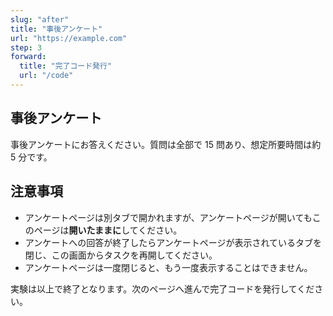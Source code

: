 ```yaml
---
slug: "after"
title: "事後アンケート"
url: "https://example.com"
step: 3
forward:
  title: "完了コード発行"
  url: "/code"
---
```


## 事後アンケート

事後アンケートにお答えください。質問は全部で 15 問あり、想定所要時間は約 5 分です。

## 注意事項

- アンケートページは別タブで開かれますが、アンケートページが開いてもこのページは**開いたままに**してください。
- アンケートへの回答が終了したらアンケートページが表示されているタブを閉じ、この画面からタスクを再開してください。
- アンケートページは一度閉じると、もう一度表示することはできません。

実験は以上で終了となります。次のページへ進んで完了コードを発行してください。
